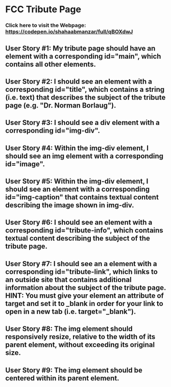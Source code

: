 # FCC Tribute Page
### Click here to visit the Webpage: https://codepen.io/shahaabmanzar/full/qBOXdwJ

## User Story #1: My tribute page should have an element with a corresponding id="main", which contains all other elements.

## User Story #2: I should see an element with a corresponding id="title", which contains a string (i.e. text) that describes the subject of the tribute page (e.g. "Dr. Norman Borlaug").

## User Story #3: I should see a div element with a corresponding id="img-div".

## User Story #4: Within the img-div element, I should see an img element with a corresponding id="image".

## User Story #5: Within the img-div element, I should see an element with a corresponding id="img-caption" that contains textual content describing the image shown in img-div.

## User Story #6: I should see an element with a corresponding id="tribute-info", which contains textual content describing the subject of the tribute page.

## User Story #7: I should see an a element with a corresponding id="tribute-link", which links to an outside site that contains additional information about the subject of the tribute page. HINT: You must give your element an attribute of target and set it to _blank in order for your link to open in a new tab (i.e. target="_blank").

## User Story #8: The img element should responsively resize, relative to the width of its parent element, without exceeding its original size.

## User Story #9: The img element should be centered within its parent element.



